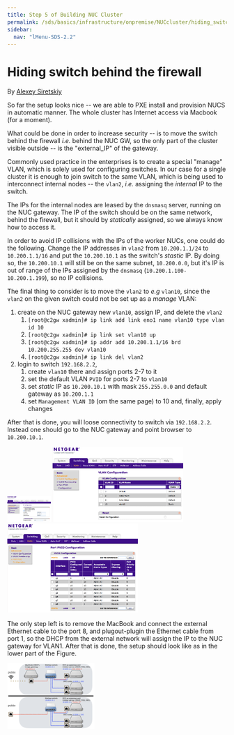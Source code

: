 ```yaml
---
title: Step 5 of Building NUC Cluster
permalink: /sds/basics/infrastructure/onpremise/NUCcluster/hiding_switch/
sidebar:
  nav: "lMenu-SDS-2.2"
---
```


Hiding switch behind the firewall
================================


By [Alexey Siretskiy](https://www.linkedin.com/in/alexey-siretskiy-254992a7/)


So far the setup looks nice -- we are able to PXE install and provision NUCS in  automatic manner. The whole cluster has Internet access via Macbook (for a moment).


What could be done in order to increase security -- is to move the switch behind the firewall *i.e.* behind the  NUC GW, so the only part of the cluster visible outside -- is the "external_IP" of the gateway.

Commonly used practice in the enterprises is to create a special "manage" VLAN, which is solely used for configuring switches. In our case for a single cluster it is enough to join switch to the same VLAN, which is being used to interconnect internal nodes -- the `vlan2`, *i.e.* assigning the *internal* IP to the switch.



 The IPs for the internal nodes are leased by the `dnsmasq` server, running on the NUC gateway. The IP of the switch should be on the same network, behind the firewall, but it should by *statically* assigned, so we always know how to access it.

 In order to avoid IP collisions with the IPs of the worker NUCs, one could do the following. Change the IP addresses  in `vlan2` from `10.200.1.1/24` to `10.200.1.1/16` and put the `10.200.10.1` as the switch's *stastic* IP. By doing so, the `10.200.10.1` will still be on the same subnet, `10.200.0.0`, but it's IP is out of range of the IPs assigned by the `dnsmasq` (`10.200.1.100-10.200.1.199`), so no IP collisions.


The final thing to consider is to move the `vlan2` to *e.g* `vlan10`, since the `vlan2` on the given switch could not be set up as a *manage* VLAN:

1. create on the NUC gateway new `vlan10`, assign IP, and delete the `vlan2`
     1.  `[root@c2gw xadmin]# ip link add link eno1 name vlan10 type vlan  id 10`
    1. `[root@c2gw xadmin]# ip link set vlan10 up`
    1. `[root@c2gw xadmin]# ip addr add 10.200.1.1/16 brd 10.200.255.255 dev vlan10`
    1. `[root@c2gw xadmin]# ip link del vlan2`
1. login to switch `192.168.2.2`,
    1. create `vlan10` there and  assign ports 2-7 to it
    1. set the default VLAN `PVID` for ports 2-7 to `vlan10`
    1. set *static* IP as `10.200.10.1` with mask `255.255.0.0` and default gateway as `10.200.1.1`
    1. set `Management VLAN ID`  (om the same page) to 10 and, finally, apply changes

After that is done, you will loose connectivity to switch via `192.168.2.2`. Instead one should go to the NUC gateway and point browser to `10.200.10.1`.



<img src="pics/switch_new_IP.png" alt="switch, IP behind the firewall setup" style="width:100px;"/>

<img src="pics/switch_new_vlan.png" alt="switch, new IP behind the firewall setup" style="width: 300px;"/>

<img src="pics/switch_new_PVID.png" alt="default vlan for ports 2-7 setup" style="width: 300px;"/>



The only step left is to remove the MacBook and connect the external Ethernet cable to the port 8, and plugout-plugin the Ethernet cable from port 1, so the DHCP from the external network will assign the IP to the NUC gateway for VLAN1.
After that is done, the setup should look like as in the lower part of the Figure.

<img src="pics/switch_behind_firewall.png" alt="Network setup" style="width: 200px;"/>
